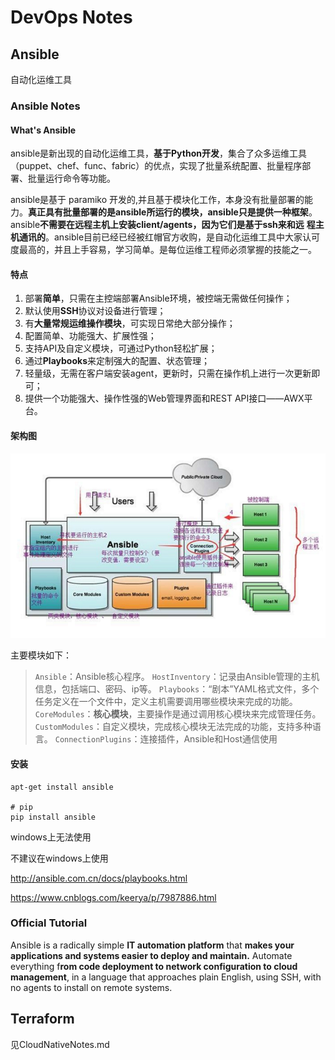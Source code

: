 # DevOps Notes





## Ansible

自动化运维工具

### Ansible Notes

#### What's Ansible

ansible是新出现的自动化运维工具，**基于Python开发**，集合了众多运维工具（puppet、chef、func、fabric）的优点，实现了批量系统配置、批量程序部署、批量运行命令等功能。

ansible是基于 paramiko 开发的,并且基于模块化工作，本身没有批量部署的能力。**真正具有批量部署的是ansible所运行的模块，ansible只是提供一种框架**。ansible**不需要在远程主机上安装client/agents，因为它们是基于ssh来和远**
**程主机通讯的**。ansible目前已经已经被红帽官方收购，是自动化运维工具中大家认可度最高的，并且上手容易，学习简单。是每位运维工程师必须掌握的技能之一。

#### 特点

1. 部署**简单**，只需在主控端部署Ansible环境，被控端无需做任何操作；
2. 默认使用**SSH**协议对设备进行管理；
3. 有**大量常规运维操作模块**，可实现日常绝大部分操作；
4. 配置简单、功能强大、扩展性强；
5. 支持API及自定义模块，可通过Python轻松扩展；
6. 通过**Playbooks**来定制强大的配置、状态管理；
7. 轻量级，无需在客户端安装agent，更新时，只需在操作机上进行一次更新即可；
8. 提供一个功能强大、操作性强的Web管理界面和REST API接口——AWX平台。

#### 架构图

![img](_images/DevOps.asserts/1204916-20171205163000628-69838828.png)

主要模块如下：

> `Ansible`：Ansible核心程序。
> `HostInventory`：记录由Ansible管理的主机信息，包括端口、密码、ip等。
> `Playbooks`：“剧本”YAML格式文件，多个任务定义在一个文件中，定义主机需要调用哪些模块来完成的功能。
> `CoreModules`：**核心模块**，主要操作是通过调用核心模块来完成管理任务。
> `CustomModules`：自定义模块，完成核心模块无法完成的功能，支持多种语言。
> `ConnectionPlugins`：连接插件，Ansible和Host通信使用





#### 安装

```shell
apt-get install ansible

# pip
pip install ansible
```

windows上无法使用

不建议在windows上使用

http://ansible.com.cn/docs/playbooks.html



https://www.cnblogs.com/keerya/p/7987886.html





### Official Tutorial

Ansible is a radically simple **IT automation platform** that **makes your applications and systems easier to deploy and maintain.** Automate everything f**rom code deployment to network configuration to cloud management**, in a language that approaches plain English, using SSH, with no agents to install on remote systems.











## Terraform

见CloudNativeNotes.md









